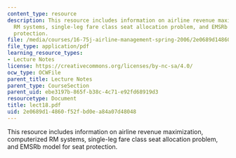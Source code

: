 ```yaml
---
content_type: resource
description: This resource includes information on airline revenue maximization, computerized
  RM systems, single-leg fare class seat allocation problem, and EMSRb model for seat
  protection.
file: /media/courses/16-75j-airline-management-spring-2006/2e0689d14860f52fbd0ea84a07d48048_lect18.pdf
file_type: application/pdf
learning_resource_types:
- Lecture Notes
license: https://creativecommons.org/licenses/by-nc-sa/4.0/
ocw_type: OCWFile
parent_title: Lecture Notes
parent_type: CourseSection
parent_uid: ebe3197b-865f-b38c-4c71-e92fd68919d3
resourcetype: Document
title: lect18.pdf
uid: 2e0689d1-4860-f52f-bd0e-a84a07d48048
---
```

This resource includes information on airline revenue maximization, computerized RM systems, single-leg fare class seat allocation problem, and EMSRb model for seat protection.